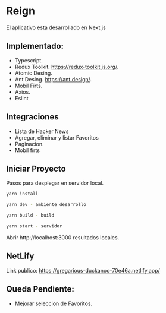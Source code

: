 # Reign

El aplicativo esta desarrollado en Next.js 

## Implementado:

- Typescript.
- Redux Toolkit. https://redux-toolkit.js.org/.
- Atomic Desing.
- Ant Desing. https://ant.design/.
- Mobil Firts.
- Axios.
- Eslint

## Integraciones

- Lista de Hacker News
- Agregar, eliminar y listar Favoritos
- Paginacion.
- Mobil firts

## Iniciar Proyecto

Pasos para desplegar en servidor local.

```bash
yarn install

yarn dev - ambiente desarrollo

yarn build - build

yarn start - servidor
```

Abrir http://localhost:3000 resultados locales.
## NetLify

Link publico: https://gregarious-duckanoo-70e46a.netlify.app/

## Queda Pendiente: 

- Mejorar seleccion de Favoritos.